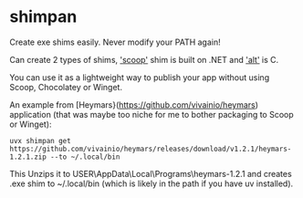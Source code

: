 # shimpan

Create exe shims easily. Never modify your PATH again!

Can create 2 types of shims, ['scoop'](https://github.com/ScoopInstaller/Shim) shim is built on .NET and ['alt'](https://github.com/71/scoop-better-shimexe) is C.

You can use it as a lightweight way to publish your app without using Scoop, Chocolatey or Winget.

An example from [Heymars}(https://github.com/vivainio/heymars) application (that was maybe too niche for me to bother packaging to Scoop or Winget):

```
uvx shimpan get https://github.com/vivainio/heymars/releases/download/v1.2.1/heymars-1.2.1.zip --to ~/.local/bin
```

This Unzips it to  USER\AppData\Local\Programs\heymars-1.2.1 and creates .exe shim to ~/.local/bin (which is likely in the path if you have uv installed).
